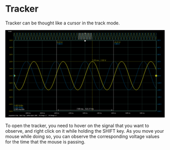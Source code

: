 # Tracker

Tracker can be thought like a cursor in the track mode.

![](../../../../../.gitbook/assets/image%20%2891%29.png)

To open the tracker, you need to hover on the signal that you want to observe, and right click on it while holding the SHIFT key. As you move your mouse while doing so, you can observe the corresponding voltage values for the time that the mouse is passing. 

